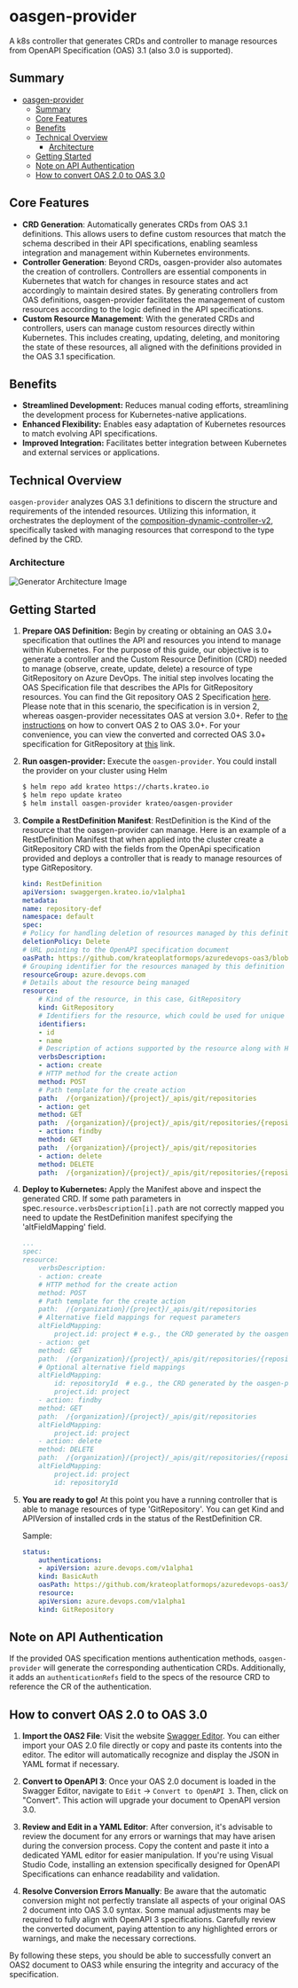 # oasgen-provider
A k8s controller that generates CRDs and controller to manage resources from OpenAPI Specification (OAS) 3.1 (also 3.0 is supported).

## Summary

- [oasgen-provider](#oasgen-provider)
  - [Summary](#summary)
  - [Core Features](#core-features)
  - [Benefits](#benefits)
  - [Technical Overview](#technical-overview)
    - [Architecture](#architecture)
  - [Getting Started](#getting-started)
  - [Note on API Authentication](#note-on-api-authentication)
  - [How to convert OAS 2.0 to OAS 3.0](#how-to-convert-oas-20-to-oas-30)

## Core Features
- **CRD Generation**: Automatically generates CRDs from OAS 3.1 definitions. This allows users to define custom resources that match the schema described in their API specifications, enabling seamless integration and management within Kubernetes environments.
- **Controller Generation**: Beyond CRDs, oasgen-provider also automates the creation of controllers. Controllers are essential components in Kubernetes that watch for changes in resource states and act accordingly to maintain desired states. By generating controllers from OAS definitions, oasgen-provider facilitates the management of custom resources according to the logic defined in the API specifications.
- **Custom Resource Management**: With the generated CRDs and controllers, users can manage custom resources directly within Kubernetes. This includes creating, updating, deleting, and monitoring the state of these resources, all aligned with the definitions provided in the OAS 3.1 specification.


## Benefits
- **Streamlined Development:** Reduces manual coding efforts, streamlining the development process for Kubernetes-native applications.
- **Enhanced Flexibility:** Enables easy adaptation of Kubernetes resources to match evolving API specifications.
- **Improved Integration:** Facilitates better integration between Kubernetes and external services or applications.

## Technical Overview

`oasgen-provider` analyzes OAS 3.1 definitions to discern the structure and requirements of the intended resources. Utilizing this information, it orchestrates the deployment of the [composition-dynamic-controller-v2](https://github.com/krateoplatformops/composition-dynamic-controller-v2), specifically tasked with managing resources that correspond to the type defined by the CRD.

### Architecture
![Generator Architecture Image](_diagram/generator.png "Generator Architecture")


## Getting Started

1. **Prepare OAS Definition:** Begin by creating or obtaining an OAS 3.0+ specification that outlines the API and resources you intend to manage within Kubernetes. For the purpose of this guide, our objective is to generate a controller and the Custom Resource Definition (CRD) needed to manage (observe, create, update, delete) a resource of type GitRepository on Azure DevOps. The initial step involves locating the OAS Specification file that describes the APIs for GitRepository resources. You can find the Git repository OAS 2 Specification [here](https://github.com/MicrosoftDocs/vsts-rest-api-specs/blob/master/specification/git/7.0/git.json). Please note that in this scenario, the specification is in version 2, whereas oasgen-provider necessitates OAS at version 3.0+. Refer to [the instructions](#how-to-converto-oas2-to-oas3) on how to convert OAS 2 to OAS 3.0+. For your convenience, you can view the converted and corrected OAS 3.0+ specification for GitRepository at [this](https://github.com/krateoplatformops/azuredevops-oas3/blob/main/git/git-new.yaml) link.
   
2. **Run oasgen-provider:** Execute the `oasgen-provider`. You could install the provider on your cluster using Helm

    ```bash
    $ helm repo add krateo https://charts.krateo.io
    $ helm repo update krateo
    $ helm install oasgen-provider krateo/oasgen-provider
    ```
   
3. **Compile a RestDefinition Manifest**: RestDefinition is the Kind of the resource that the oasgen-provider can manage. Here is an example of a RestDefinition Manifest that when applied into the cluster create a GitRepository CRD with the fields from the OpenApi specification provided and deploys a controller that is ready to manage resources of type GitRepository.

    ```yaml
    kind: RestDefinition
    apiVersion: swaggergen.krateo.io/v1alpha1
    metadata:
    name: repository-def
    namespace: default
    spec:
    # Policy for handling deletion of resources managed by this definition
    deletionPolicy: Delete
    # URL pointing to the OpenAPI specification document
    oasPath: https://github.com/krateoplatformops/azuredevops-oas3/blob/main/git/git-new.yaml
    # Grouping identifier for the resources managed by this definition
    resourceGroup: azure.devops.com
    # Details about the resource being managed
    resource: 
        # Kind of the resource, in this case, GitRepository
        kind: GitRepository
        # Identifiers for the resource, which could be used for unique identification
        identifiers: 
        - id
        - name
        # Description of actions supported by the resource along with HTTP methods and paths
        verbsDescription:
        - action: create
        # HTTP method for the create action
        method: POST
        # Path template for the create action
        path:  /{organization}/{project}/_apis/git/repositories
        - action: get
        method: GET
        path:  /{organization}/{project}/_apis/git/repositories/{repositoryId}
        - action: findby
        method: GET
        path:  /{organization}/{project}/_apis/git/repositories
        - action: delete
        method: DELETE
        path:  /{organization}/{project}/_apis/git/repositories/{repositoryId}
    ```
   
4. **Deploy to Kubernetes:** Apply the Manifest above and inspect the generated CRD. If some path parameters in spec.`resource.verbsDescription[i].path` are not correctly mapped you need to update the RestDefinition manifest specifying the 'altFieldMapping' field.

    ````yaml
    ...
    spec:
    resource:
        verbsDescription:
        - action: create
        # HTTP method for the create action
        method: POST
        # Path template for the create action
        path:  /{organization}/{project}/_apis/git/repositories
        # Alternative field mappings for request parameters
        altFieldMapping:
            project.id: project # e.g., the CRD generated by the oasgen-provider generates the project.id field that needs to be mapped to the 'project' path parameter above in order to perform the POST call
        - action: get
        method: GET
        path:  /{organization}/{project}/_apis/git/repositories/{repositoryId}
        # Optional alternative field mappings
        altFieldMapping:
            id: repositoryId  # e.g., the CRD generated by the oasgen-provider generates the id (also in the status, because it is also an identifier) field that needs to be mapped to the 'repositoryId' path parameter above in order to perform the GET call
            project.id: project
        - action: findby
        method: GET
        path:  /{organization}/{project}/_apis/git/repositories
        altFieldMapping:
            project.id: project
        - action: delete
        method: DELETE
        path:  /{organization}/{project}/_apis/git/repositories/{repositoryId}
        altFieldMapping:
            project.id: project
            id: repositoryId
    ````

5. **You are ready to go!** At this point you have a running controller that is able to manage resources of type 'GitRepository'. You can get Kind and APIVersion of installed crds in the status of the RestDefinition CR. 

    Sample:
    ```yaml 
    status:
        authentications:
        - apiVersion: azure.devops.com/v1alpha1
        kind: BasicAuth
        oasPath: https://github.com/krateoplatformops/azuredevops-oas3/blob/main/git/git-new.yaml
        resource:
        apiVersion: azure.devops.com/v1alpha1
        kind: GitRepository
    ```

## Note on API Authentication

If the provided OAS specification mentions authentication methods, `oasgen-provider` will generate the corresponding authentication CRDs. Additionally, it adds an `authenticationRefs` field to the specs of the resource CRD to reference the CR of the authentication.

## How to convert OAS 2.0 to OAS 3.0

1. **Import the OAS2 File**: Visit the website [Swagger Editor](https://editor.swagger.io). You can either import your OAS 2.0 file directly or copy and paste its contents into the editor. The editor will automatically recognize and display the JSON in YAML format if necessary.

2. **Convert to OpenAPI 3**: Once your OAS 2.0 document is loaded in the Swagger Editor, navigate to `Edit` -> `Convert to OpenAPI 3`. Then, click on "Convert". This action will upgrade your document to OpenAPI version 3.0.

3. **Review and Edit in a YAML Editor**: After conversion, it's advisable to review the document for any errors or warnings that may have arisen during the conversion process. Copy the content and paste it into a dedicated YAML editor for easier manipulation. If you're using Visual Studio Code, installing an extension specifically designed for OpenAPI Specifications can enhance readability and validation.

4. **Resolve Conversion Errors Manually**: Be aware that the automatic conversion might not perfectly translate all aspects of your original OAS 2 document into OAS 3.0 syntax. Some manual adjustments may be required to fully align with OpenAPI 3 specifications. Carefully review the converted document, paying attention to any highlighted errors or warnings, and make the necessary corrections.

By following these steps, you should be able to successfully convert an OAS2 document to OAS3 while ensuring the integrity and accuracy of the specification.


